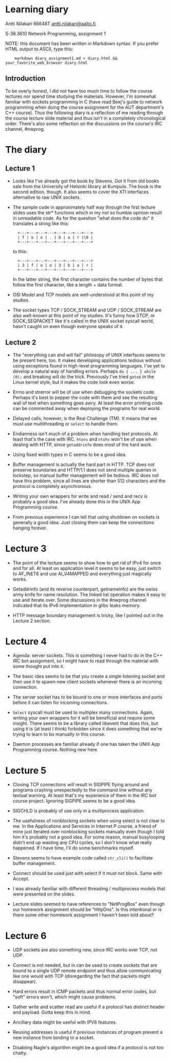 Learning diary
==============

Antti Nilakari 66648T <antti.nilakari@aalto.fi>

S-38.3610 Network Programming, assignment 1

NOTE: this document has been written in Markdown syntax. If you prefer HTML output to ASCII, type this:

        markdown diary_assignment1.md > diary.html && your_favorite_web_browser diary.html

Introduction
------------

To be overly honest, I did not have too much time to follow the course lectures nor spend time studying the materials.
However, I'm somewhat familiar with sockets programming in C
(have read Beej's guide to network programming when doing the course assignment for the AUT department's C++ course).
Thus the following diary is a reflection of me reading through the course lecture slide material and thus isn't in a completely chronological order.
There's also some reflection on the discussions on the course's IRC channel, #nwprog.


The diary
=========

Lecture 1
---------

- Looks like I've already got the book by Stevens. Got it from old books sale from the University of Helsinki library at Kumpula. The book is the
second edition, though. It also seems to cover the XTI interfaces alternative to raw UNIX sockets.

- The sample code in approximately half way through the first lecture slides uses the str* functions which in my not so humble opinion result in unreadable code. As for the question "what does the code do" it translates a string like this:

        +---+---+---+---+---+---+---+---+
        | f | o | o | . | b | a | r |\0 |
        +---+---+---+---+---+---+---+---+

  to this:

        +---+---+---+---+---+---+---+---+
        | 3 | f | o | o | 3 | b | a | r |
        +---+---+---+---+---+---+---+---+

  In the latter string, the first character contains the number of bytes that follow the first character, like a length + data format.

- OSI Model and TCP models are well-understood at this point of my studies.

- The socket types TCP / SOCK_STREAM and UDP / SOCK_STREAM are also well-known at this point of my studies. It's funny how STCP, or SOCK_SEQPACKET like it's called in the UNIX socket syscall world, hasn't caught on even though everyone speaks of it.


Lecture 2
---------

- The "everything can and will fail" philosopy of UNIX interfaces seems to
be present here, too. It makes developing applications tedious without using exceptions found in high-level programming languages. I've yet to develop a natural way of handling errors. Perhaps `do { ... } while (0);` and breaking will do the trick. Previously I've tried `goto`s in the Linux kernel style, but it makes the code look even worse.

- Errno and strerror will be of use when debugging the sockets code. Perhaps it's best to pepper the code with them and see the resulting wall of text when something goes awry. At least the error printing code can be commented away when deploying the programs for real world.

- Delayed calls, however, is the Real Challenge (TM). It means that we must use multithreading or `select` to handle them.

- Endianness isn't much of a problem when handling text protocols. At least
that's the case with IRC. `htons` and `ntohs` won't be of use when dealing with HTTP, since `getaddrinfo` does most of the hard work.

- Using fixed width types in C seems to be a good idea.

- Buffer management is actually the hard part in HTTP. TCP does not preserve boundaries and HTTP/1.1 does not send multiple queries in lockstep, so manual buffer management will be tedious. IRC does not have this problem, since all lines are shorter than 512 characters and the protocol is completely asynchronous.

- Writing your own wrappers for write and read / send and recv is probably a good idea. I've already done this in the UNIX App Programming course.

- From previous experience I can tell that using shutdown on sockets is generally a good idea. Just closing them can keep the connections hanging forever.


Lecture 3
=========

- The point of the lecture seems to show how to get rid of IPv4 for once and for all. At least on application level it seems to be easy, just switch to AF_INET6 and use AI_V4MAPPED and everything just magically works.

- Getaddrinfo (and its reverse counterpart, getnameinfo) are the swiss army knife for name resolution. The linked list operation makes it easy to use and iterate over. Some discussions in the #nwprog channel indicated that its IPv6 implementation in glibc leaks memory.

- HTTP message boundary management is tricky, like I pointed out in the Lecture 2 section.


Lecture 4
=========

- Agenda: server sockets. This is something I never had to do in the C++ IRC bot assignment, so I might have to read through the material with some thought put into it.

- The basic idea seems to be that you create a single listening socket and then use it to spawn new client sockets whenever there is an incoming connection.

- The server socket has to be bound to one or more interfaces and ports before it can listen for incoming connections.

- `Select` syscall must be used to multiplex many connections. Again, writing your own wrappers for it will be beneficial and require some insight. There seems to be a library called libevent that does this, but using it is (at least I think) forbidden since it does something that we're trying to learn to bo manually in this course.

- Daemon processes are familiar already if one has taken the UNIX App Programming course. Nothing new here.


Lecture 5
=========

- Closing TCP connections will result in SIGPIPE flying around and programs
crashing unexpectedly to the command line without any textual warning. At least that's my experience of them in the IRC bot course project. Ignoring SIGPIPE seems to be a good idea.

- SIGCHLD is probably of use only in a multiprocess application.

- The usefulness of nonblocking sockets when using select is not clear to me. In the Applications and Services in Internet P course, a friend of mine just iterated over nonblocking sockets manually even though I told him it's probably not a good idea. For some reason, manual busylooping didn't end up wasting any CPU cycles, so I don't know what really happened. If I have time, I'll do some benchmarks myself.

- Stevens seems to have example code called `str_cli()` to facilitate buffer management.

- Connect should be used just with select if it must not block. Same with Accept.

- I was already familiar with different threading / multiprocess models that were presented on the slides.

- Lecture slides seemed to have references to "NetProgBox" even though our homework assignment should be "HttpDns". Is this intentional or is there some other homework assignment I haven't been told about?


Lecture 6
=========

- UDP sockets are also something new, since IRC works over TCP, not UDP.

- Connect is not needed, but in can be used to create sockets that are bound
to a single UDP remote endpoint and thus allow communicating like one would
with TCP (disregarding the fact that packets might disappear).

- Hard errors result in ICMP packets and thus normal error codes, but "soft" errors won't, which might cause problems.

- Gather write and scatter read are useful if a protocol has distinct header and payload. Gotta keep this in mind.

- Ancillary data might be useful with IPV6 features.

- Reusing addresses is useful if previous instances of program prevent a new instance from binding to a socket.

- Disabling Nagle's algorithm might be a good idea if a protocol is not too chatty.
